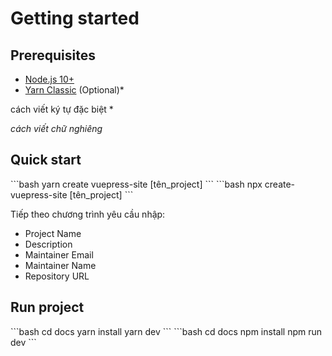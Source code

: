 # Getting started

## Prerequisites

- [Node.js 10+](https://nodejs.org/en/)
- [Yarn Classic](https://classic.yarnpkg.com/en/) (Optional)\*

cách viết ký tự đặc biệt \*

_cách viết chữ nghiêng_

## Quick start

<code-group>
<code-block title="dùng YARN" active>
```bash
yarn create vuepress-site [tên_project]
```
</code-block>

<code-block title="dùng NPM">
```bash
npx create-vuepress-site [tên_project]
```
</code-block>
</code-group>

Tiếp theo chương trình yêu cầu nhập: 

- Project Name
- Description
- Maintainer Email
- Maintainer Name
- Repository URL

## Run project

<code-group>
<code-block title="YARN" active>
```bash
cd docs
yarn install
yarn dev
```
</code-block>

<code-block title="NPM">
```bash
cd docs
npm install
npm run dev
```
</code-block>
</code-group>
